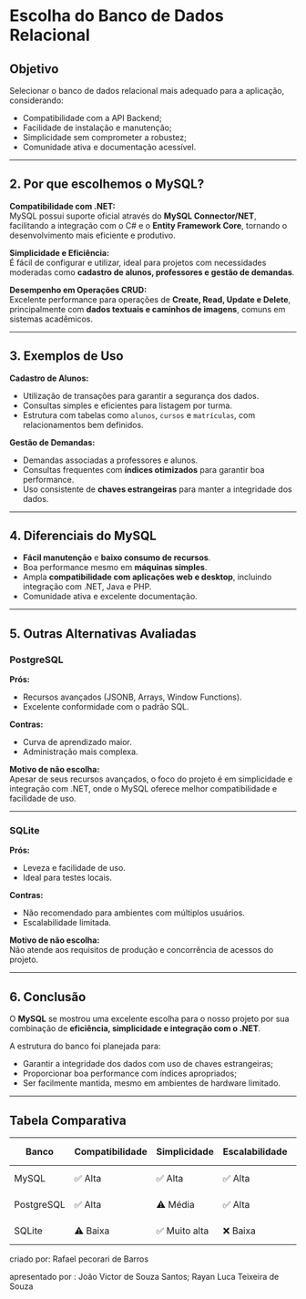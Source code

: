 # Escolha do Banco de Dados Relacional

## Objetivo

Selecionar o banco de dados relacional mais adequado para a aplicação, considerando:

- Compatibilidade com a API Backend;
- Facilidade de instalação e manutenção;
- Simplicidade sem comprometer a robustez;
- Comunidade ativa e documentação acessível.

---

## 2. Por que escolhemos o MySQL?

**Compatibilidade com .NET:**  
MySQL possui suporte oficial através do **MySQL Connector/NET**, facilitando a integração com o C# e o **Entity Framework Core**, tornando o desenvolvimento mais eficiente e produtivo.

**Simplicidade e Eficiência:**  
É fácil de configurar e utilizar, ideal para projetos com necessidades moderadas como **cadastro de alunos, professores e gestão de demandas**.  

**Desempenho em Operações CRUD:**  
Excelente performance para operações de **Create, Read, Update e Delete**, principalmente com **dados textuais e caminhos de imagens**, comuns em sistemas acadêmicos.

---

## 3. Exemplos de Uso

**Cadastro de Alunos:**

- Utilização de transações para garantir a segurança dos dados.
- Consultas simples e eficientes para listagem por turma.
- Estrutura com tabelas como `alunos`, `cursos` e `matrículas`, com relacionamentos bem definidos.

**Gestão de Demandas:**

- Demandas associadas a professores e alunos.
- Consultas frequentes com **índices otimizados** para garantir boa performance.
- Uso consistente de **chaves estrangeiras** para manter a integridade dos dados.

---

## 4. Diferenciais do MySQL

- **Fácil manutenção** e **baixo consumo de recursos**.
- Boa performance mesmo em **máquinas simples**.
- Ampla **compatibilidade com aplicações web e desktop**, incluindo integração com .NET, Java e PHP.
- Comunidade ativa e excelente documentação.

---

## 5. Outras Alternativas Avaliadas

### PostgreSQL

**Prós:**

- Recursos avançados (JSONB, Arrays, Window Functions).
- Excelente conformidade com o padrão SQL.

**Contras:**

- Curva de aprendizado maior.
- Administração mais complexa.

**Motivo de não escolha:**  
Apesar de seus recursos avançados, o foco do projeto é em simplicidade e integração com .NET, onde o MySQL oferece melhor compatibilidade e facilidade de uso.

---

### SQLite

**Prós:**

- Leveza e facilidade de uso.
- Ideal para testes locais.

**Contras:**

- Não recomendado para ambientes com múltiplos usuários.
- Escalabilidade limitada.

**Motivo de não escolha:**  
Não atende aos requisitos de produção e concorrência de acessos do projeto.

---

## 6. Conclusão

O **MySQL** se mostrou uma excelente escolha para o nosso projeto por sua combinação de **eficiência, simplicidade e integração com o .NET**.

A estrutura do banco foi planejada para:

- Garantir a integridade dos dados com uso de chaves estrangeiras;
- Proporcionar boa performance com índices apropriados;
- Ser facilmente mantida, mesmo em ambientes de hardware limitado.

---

## Tabela Comparativa

| Banco      | Compatibilidade | Simplicidade | Escalabilidade | Recursos Avançados | Integração com .NET | Escolhido |
|------------|------------------|---------------|------------------|----------------------|-----------------------|-----------|
| MySQL      | ✅ Alta           | ✅ Alta        | ✅ Alta           | ⚠️ Média             | ✅ Excelente           | ✅ Sim     |
| PostgreSQL | ✅ Alta           | ⚠️ Média       | ✅ Alta           | ✅ Excelente         | ⚠️ Boa                 | ❌ Não     |
| SQLite     | ⚠️ Baixa          | ✅ Muito alta  | ❌ Baixa          | ⚠️ Limitado          | ⚠️ Limitada            | ❌ Não     |


criado por: Rafael pecorari de Barros

apresentado por : João Victor de Souza Santos;
                  Rayan Luca Teixeira de Souza
